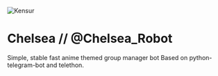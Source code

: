 ![Kensur](https://te.legra.ph/file/c06b3828725fd8b6d4d86.jpg)
# Chelsea // @Chelsea_Robot
Simple, stable fast anime themed group manager bot
Based on python-telegram-bot and telethon.
